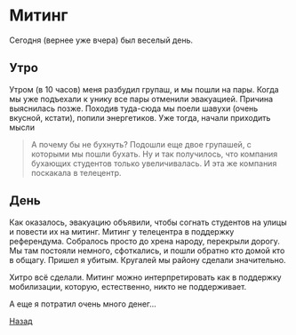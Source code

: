 # Митинг
Сегодня (вернее уже вчера) был веселый день.

## Утро
Утром (в 10 часов) меня разбудил групаш, и мы пошли на пары.
Когда мы уже подъехали к унику все пары отменили эвакуацией. Причина выяснилась позже.
Походив туда-сюда мы поели шавухи (очень вкусной, кстати), попили энергетиков. Уже тогда, начали приходить мысли
> А почему бы не бухнуть?
Подошли еще двое групашей, с которыми мы пошли бухать.
Ну и так получилось, что компания бухающих студентов только увеличивалась. И эта же компания поскакала в телецентр.

## День
Как оказалось, эвакуацию объявили, чтобы согнать студентов на улицы и повести их на митинг. Митинг у телецентра в поддержку референдума.
Собралось просто до хрена народу, перекрыли дорогу.
Мы там постояли немного, сфоткались, и пошли обратно кто домой кто в общагу. Пришел я убитым. Кругалей мы району сделали значительно.

Хитро всё сделали. Митинг можно интерпретировать как в поддержку мобилизации, которую, естественно, никто не поддерживает.

А еще я потратил очень много денег...

[Назад](ostov.online/index.md)
